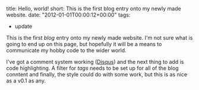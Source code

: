 title: Hello, world!
short: This is the first blog entry onto my newly made website.
date: "2012-01-01T00:00:12+00:00"
tags:
- update

This is the first _blog_ entry onto my newly made website. I'm not sure what is going to end up on this page, but hopefully it will be a means to communicate my hobby code to the wider world.

I've got a comment system working ([Disqus][disqus]) and the next thing to add is code highlighting. A filter for _tags_ needs to be set up for all of the blog conntent and finally, the style could do with some work, but this is as nice as a v0.1 as any.

[disqus]: http://disqus.com "Disqus commenting" 
